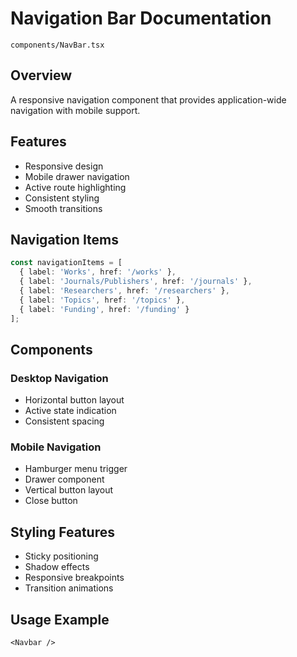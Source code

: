 # Navigation Bar Documentation
`components/NavBar.tsx`

## Overview
A responsive navigation component that provides application-wide navigation with mobile support.

## Features
- Responsive design
- Mobile drawer navigation
- Active route highlighting
- Consistent styling
- Smooth transitions

## Navigation Items
```typescript
const navigationItems = [
  { label: 'Works', href: '/works' },
  { label: 'Journals/Publishers', href: '/journals' },
  { label: 'Researchers', href: '/researchers' },
  { label: 'Topics', href: '/topics' },
  { label: 'Funding', href: '/funding' }
];
```

## Components
### Desktop Navigation
- Horizontal button layout
- Active state indication
- Consistent spacing

### Mobile Navigation
- Hamburger menu trigger
- Drawer component
- Vertical button layout
- Close button

## Styling Features
- Sticky positioning
- Shadow effects
- Responsive breakpoints
- Transition animations

## Usage Example
```tsx
<Navbar />
```

